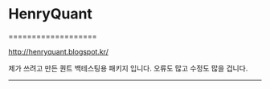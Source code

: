 # HenryQuant
===================

http://henryquant.blogspot.kr/

제가 쓰려고 만든
퀀트 백테스팅용 패키지 입니다. 
오류도 많고 수정도 많을 겁니다.

----------
